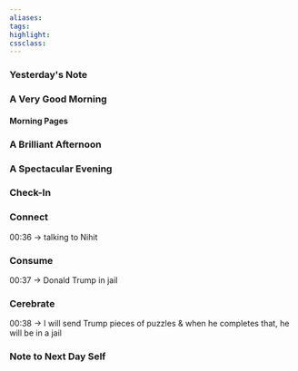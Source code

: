 ```yaml
---
aliases:  
tags:
highlight:  
cssclass:
---
```

### Yesterday's Note
### A Very Good Morning
#### Morning Pages
### A Brilliant Afternoon
### A Spectacular Evening
### Check-In
### Connect
00:36 → talking to Nihit
### Consume
00:37 → Donald Trump in jail
### Cerebrate
00:38 → I will send Trump pieces of puzzles & when he completes that, he will be in a jail
### Note to Next Day Self

